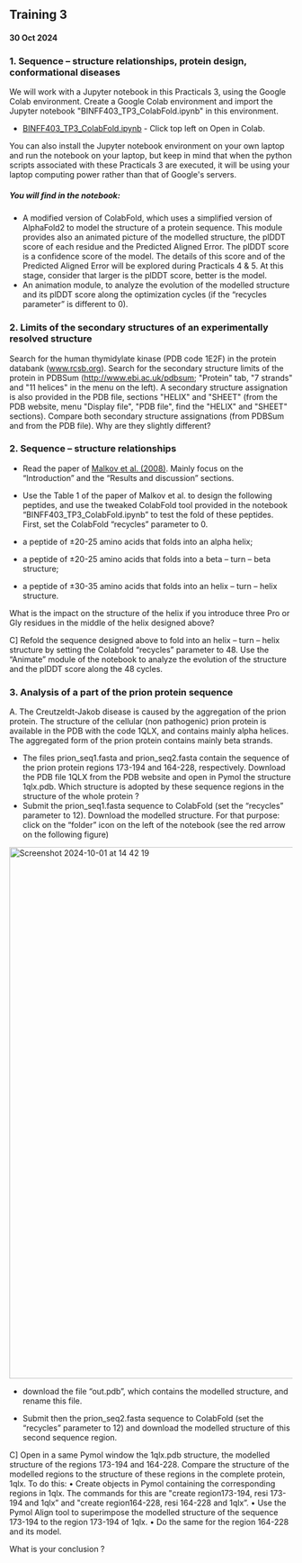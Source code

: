 ## Training 3
#### 30 Oct 2024

### 1. Sequence – structure relationships, protein design, conformational diseases

We will work with a Jupyter notebook in this Practicals 3, using the Google Colab environment. Create a Google Colab environment and import the Jupyter notebook "BINFF403_TP3_ColabFold.ipynb" in this environment.

- [BINFF403_TP3_ColabFold.ipynb](./BINFF403_TP3_ColabFold_colab.ipynb) - Click top left on Open in Colab.

You can also install the Jupyter notebook environment on your own laptop and run the notebook on your laptop, but keep in mind that when the python scripts associated with these Practicals 3 are executed, it will be using your laptop computing power rather than that of Google's servers.

##### You will find in the notebook:
- A modified version of ColabFold, which uses a simplified version of AlphaFold2 to model the structure of a protein sequence. This module provides also an animated picture of the modelled structure, the plDDT score of each residue and the Predicted Aligned Error. The plDDT score is a confidence score of the model. The details of this score and of the Predicted Aligned Error will be explored during Practicals 4 & 5. At this stage, consider that larger is the plDDT score, better is the model.
- An animation module, to analyze the evolution of the modelled structure and its plDDT score along the optimization cycles (if the “recycles parameter” is different to 0).

### 2. Limits of the secondary structures of an experimentally resolved structure

Search for the human thymidylate kinase (PDB code 1E2F) in the protein databank (www.rcsb.org). Search for the secondary structure limits of the protein in PDBSum (http://www.ebi.ac.uk/pdbsum; "Protein" tab, "7 strands" and "11 helices" in the menu on the left). A secondary structure assignation is also provided in the PDB file, sections "HELIX" and "SHEET" (from the PDB website, menu "Display file", "PDB file", find the "HELIX" and "SHEET" sections). Compare both secondary structure assignations (from PDBSum and from the PDB file). Why are they slightly different?

### 2. Sequence – structure relationships

- Read the paper of [Malkov et al. (2008)](https://link.springer.com/article/10.1007/s00894-008-0313-0). Mainly focus on the “Introduction” and the “Results and discussion” sections.
- Use the Table 1 of the paper of Malkov et al. to design the following peptides, and use the tweaked ColabFold tool provided in the notebook “BINFF403_TP3_ColabFold.ipynb” to test the fold of these peptides. First, set the ColabFold “recycles” parameter to 0.

- a peptide of ±20-25 amino acids that folds into an alpha helix;
- a peptide of ±20-25 amino acids that folds into a beta – turn – beta structure;
- a peptide of ±30-35 amino acids that folds into an helix – turn – helix structure.

What is the impact on the structure of the helix if you introduce three Pro or Gly residues in the middle of the helix designed above?

C] Refold the sequence designed above to fold into an helix – turn – helix structure by setting the Colabfold “recycles” parameter to 48. Use the “Animate” module of the notebook to analyze the evolution of the structure and the plDDT score along the 48 cycles.

### 3. Analysis of a part of the prion protein sequence

A. The Creutzeldt-Jakob disease is caused by the aggregation of the prion protein. The structure of the cellular (non pathogenic) prion protein is available in the PDB with the code 1QLX, and contains mainly alpha helices. The aggregated form of the prion protein contains mainly beta strands.

- The files prion_seq1.fasta and prion_seq2.fasta contain the sequence of the prion protein regions 173-194 and 164-228, respectively. Download the PDB file 1QLX from the PDB website and open in Pymol the structure 1qlx.pdb. Which structure is adopted by these sequence regions in the structure of the whole protein ?
- Submit the prion_seq1.fasta sequence to ColabFold (set the “recycles” parameter to 12). Download the modelled structure. For that purpose: click on the “folder” icon on the left of the notebook (see the red arrow on the following figure) 
<img width="944" alt="Screenshot 2024-10-01 at 14 42 19" src="https://github.com/user-attachments/assets/b5c2b1ec-82f5-4ebb-b8da-c8f3ff8116de">

- download the file “out.pdb”, which contains the modelled structure, and rename this file. 

- Submit then the prion_seq2.fasta sequence to ColabFold (set the “recycles” parameter to 12) and download the modelled structure of this second sequence region.

C] Open in a same Pymol window the 1qlx.pdb structure, the modelled structure of the regions 173-194 and 164-228. Compare the structure of the modelled regions to the structure of these regions in the complete protein, 1qlx. To do this:
• Create objects in Pymol containing the corresponding regions in 1qlx. The commands for this are "create region173-194, resi 173-194 and 1qlx” and "create region164-228, resi 164-228 and 1qlx”.
• Use the Pymol Align tool to superimpose the modelled structure of the sequence 173-194 to the region 173-194 of 1qlx.
• Do the same for the region 164-228 and its model.

What is your conclusion ?

